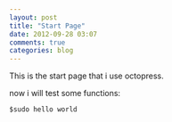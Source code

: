 ```yaml
---
layout: post
title: "Start Page"
date: 2012-09-28 03:07
comments: true
categories: blog
---
```


This is the start page that i use octopress.

now i will test some functions:

```
$sudo hello world
```


